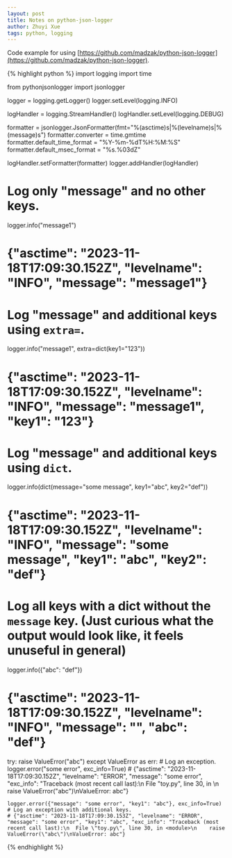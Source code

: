 ```yaml
---
layout: post
title: Notes on python-json-logger
author: Zhuyi Xue
tags: python, logging
---
```


Code example for using [https://github.com/madzak/python-json-logger](https://github.com/madzak/python-json-logger).

{% highlight python %}
import logging
import time

from pythonjsonlogger import jsonlogger

logger = logging.getLogger()
logger.setLevel(logging.INFO)

logHandler = logging.StreamHandler()
logHandler.setLevel(logging.DEBUG)

formatter = jsonlogger.JsonFormatter(fmt="%(asctime)s|%(levelname)s|%(message)s")
formatter.converter = time.gmtime
formatter.default_time_format = "%Y-%m-%dT%H:%M:%S"
formatter.default_msec_format = "%s.%03dZ"

logHandler.setFormatter(formatter)
logger.addHandler(logHandler)

# Log only "message" and no other keys.
logger.info("message1")
# {"asctime": "2023-11-18T17:09:30.152Z", "levelname": "INFO", "message": "message1"}

# Log "message" and additional keys using `extra=`.
logger.info("message1", extra=dict(key1="123"))
# {"asctime": "2023-11-18T17:09:30.152Z", "levelname": "INFO", "message": "message1", "key1": "123"}

# Log "message" and additional keys using `dict`.
logger.info(dict(message="some message", key1="abc", key2="def"))
# {"asctime": "2023-11-18T17:09:30.152Z", "levelname": "INFO", "message": "some message", "key1": "abc", "key2": "def"}

# Log all keys with a dict without the `message` key. (Just curious what the output would look like, it feels unuseful in general)
logger.info({"abc": "def"})
# {"asctime": "2023-11-18T17:09:30.152Z", "levelname": "INFO", "message": "", "abc": "def"}

try:
    raise ValueError("abc")
except ValueError as err:
    # Log an exception.
    logger.error("some error", exc_info=True)
    # {"asctime": "2023-11-18T17:09:30.152Z", "levelname": "ERROR", "message": "some error", "exc_info": "Traceback (most recent call last):\n  File \"toy.py\", line 30, in <module>\n    raise ValueError(\"abc\")\nValueError: abc"}

    logger.error({"message": "some error", "key1": "abc"}, exc_info=True)
    # Log an exception with additional keys.
    # {"asctime": "2023-11-18T17:09:30.153Z", "levelname": "ERROR", "message": "some error", "key1": "abc", "exc_info": "Traceback (most recent call last):\n  File \"toy.py\", line 30, in <module>\n    raise ValueError(\"abc\")\nValueError: abc"}

{% endhighlight %}